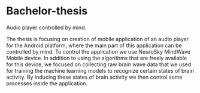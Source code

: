 # Bachelor-thesis
Audio player controlled by mind.


The thesis is focusing on creation of mobile application of an audio player for the Android platform, where the main part of this application can be controlled by mind. To control the application we use NeuroSky MindWave Mobile device. In addition to using the algorithms that are freely available for this device, we focused on collecting raw brain wave data that we used for training the machine learning models to recognize certain states of brain activity. By inducing these states of brain activity we then control some processes inside the application.
